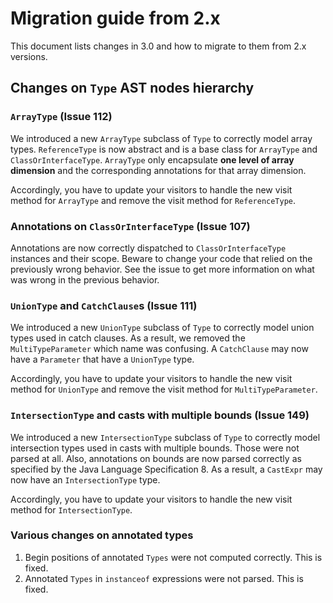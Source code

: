 # Migration guide from 2.x

This document lists changes in 3.0 and how to migrate to them from 2.x versions.

## Changes on `Type` AST nodes hierarchy

### `ArrayType` (Issue 112)

We introduced a new `ArrayType` subclass of `Type` to correctly model array types. `ReferenceType` is now abstract and
is a base class for `ArrayType` and `ClassOrInterfaceType`. `ArrayType` only encapsulate **one level of array
dimension** and the corresponding annotations for that array dimension.

Accordingly, you have to update your visitors to handle the new visit method for `ArrayType` and remove the visit method
for `ReferenceType`.

### Annotations on `ClassOrInterfaceType` (Issue 107)

Annotations are now correctly dispatched to `ClassOrInterfaceType` instances and their scope. Beware to change your code
that relied on the previously wrong behavior. See the issue to get more information on what was wrong in the previous
behavior.

### `UnionType` and `CatchClause`s (Issue 111)

We introduced a new `UnionType` subclass of `Type` to correctly model union types used in catch clauses. As a result, we
removed the `MultiTypeParameter` which name was confusing. A `CatchClause` may now have a `Parameter` that have a
`UnionType` type.

Accordingly, you have to update your visitors to handle the new visit method for `UnionType` and remove the visit method
for `MultiTypeParameter`.

### `IntersectionType` and casts with multiple bounds (Issue 149)

We introduced a new `IntersectionType` subclass of `Type` to correctly model intersection types used in casts with
multiple bounds. Those were not parsed at all. Also, annotations on bounds are now parsed correctly as specified by the
Java Language Specification 8. As a result, a `CastExpr` may now have an `IntersectionType` type.

Accordingly, you have to update your visitors to handle the new visit method for `IntersectionType`.

### Various changes on annotated types

1. Begin positions of annotated `Types` were not computed correctly. This is fixed.
2. Annotated `Types` in `instanceof` expressions were not parsed. This is fixed.
